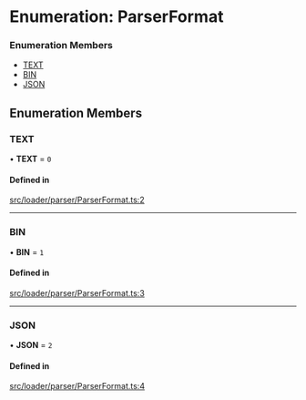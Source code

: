 # Enumeration: ParserFormat

### Enumeration Members

- [TEXT](ParserFormat.md#text)
- [BIN](ParserFormat.md#bin)
- [JSON](ParserFormat.md#json)

## Enumeration Members

### TEXT

• **TEXT** = ``0``

#### Defined in

[src/loader/parser/ParserFormat.ts:2](https://github.com/Orillusion/orillusion/blob/main/src/loader/parser/ParserFormat.ts#L2)

___

### BIN

• **BIN** = ``1``

#### Defined in

[src/loader/parser/ParserFormat.ts:3](https://github.com/Orillusion/orillusion/blob/main/src/loader/parser/ParserFormat.ts#L3)

___

### JSON

• **JSON** = ``2``

#### Defined in

[src/loader/parser/ParserFormat.ts:4](https://github.com/Orillusion/orillusion/blob/main/src/loader/parser/ParserFormat.ts#L4)
